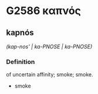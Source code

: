 # G2586 καπνός

## kapnós

_(kap-nos' | ka-PNOSE | ka-PNOSE)_

### Definition

of uncertain affinity; smoke; smoke.

- smoke

